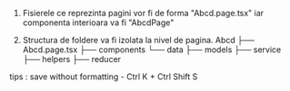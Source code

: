 1. Fisierele ce reprezinta pagini vor fi de forma "Abcd.page.tsx" iar componenta interioara va fi "AbcdPage"

2. Structura de foldere va fi izolata la nivel de pagina.
Abcd
├── Abcd.page.tsx
├── components
└── data
    ├── models
    ├── service
    ├── helpers
    ├── reducer

tips : save without formatting - Ctrl K + Ctrl Shift S